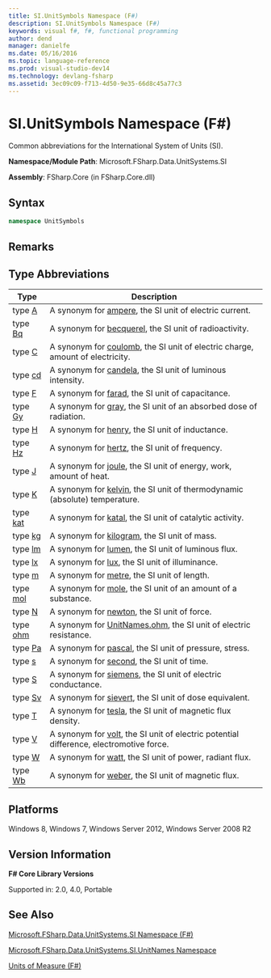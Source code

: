 ```yaml
---
title: SI.UnitSymbols Namespace (F#)
description: SI.UnitSymbols Namespace (F#)
keywords: visual f#, f#, functional programming
author: dend
manager: danielfe
ms.date: 05/16/2016
ms.topic: language-reference
ms.prod: visual-studio-dev14
ms.technology: devlang-fsharp
ms.assetid: 3ec09c09-f713-4d50-9e35-66d8c45a77c3 
---
```


# SI.UnitSymbols Namespace (F#)

Common abbreviations for the International System of Units (SI).

**Namespace/Module Path**: Microsoft.FSharp.Data.UnitSystems.SI

**Assembly**: FSharp.Core (in FSharp.Core.dll)


## Syntax

```fsharp
namespace UnitSymbols
```

## Remarks

## Type Abbreviations


|Type|Description|
|----|-----------|
|type [A](https://msdn.microsoft.com/library/b8f15f37-9761-4e54-ac02-b31c0794d44a)|A synonym for [ampere](https://msdn.microsoft.com/library/831db12b-b3a0-4faa-8378-458e685c5b5c), the SI unit of electric current.|
|type [Bq](https://msdn.microsoft.com/library/a7d1777d-966d-46b2-9ad6-6099e907b246)|A synonym for [becquerel](https://msdn.microsoft.com/library/f6e0b4d8-f28a-46df-a772-93ed0a6ac888), the SI unit of radioactivity.|
|type [C](https://msdn.microsoft.com/library/2416ceb4-d6fd-4fec-9c05-dca1d46243fd)|A synonym for [coulomb](https://msdn.microsoft.com/library/2460fe78-24c9-4054-ae76-b96b04e33ba2), the SI unit of electric charge, amount of electricity.|
|type [cd](https://msdn.microsoft.com/library/d6221ddd-1ae9-47d4-8277-ecfe6490c7d7)|A synonym for [candela](https://msdn.microsoft.com/library/2202fa6a-766f-4942-9036-74e3026938d6), the SI unit of luminous intensity.|
|type [F](https://msdn.microsoft.com/library/77d03b27-b7f2-449b-aa01-4e4b9cb71ed1)|A synonym for [farad](https://msdn.microsoft.com/library/9e7869d7-7669-4ed1-999d-c1b58695c5dd), the SI unit of capacitance.|
|type [Gy](https://msdn.microsoft.com/library/27f8e43e-6023-4d15-93b9-4bdadfd8529b)|A synonym for [gray](https://msdn.microsoft.com/library/f25d1878-3275-4ab6-8ac8-f65bf36c7975), the SI unit of an absorbed dose of radiation.|
|type [H](https://msdn.microsoft.com/library/ff9f5a0e-04f2-4a97-ab15-ac614ae8ae5f)|A synonym for [henry](https://msdn.microsoft.com/library/f3a65b1a-6949-4ae7-bdf5-fded7558dcf6), the SI unit of inductance.|
|type [Hz](https://msdn.microsoft.com/library/9242c283-90da-4797-888d-5e10b045a8c9)|A synonym for [hertz](https://msdn.microsoft.com/library/59fa8c8e-1800-4663-9d17-34eb2af7311b), the SI unit of frequency.|
|type [J](https://msdn.microsoft.com/library/2a7fff8b-6d2a-48f1-95ab-376f08718bb9)|A synonym for [joule](https://msdn.microsoft.com/library/1a12eb97-2c0d-490d-a8f7-f2e19bbf2e3c), the SI unit of energy, work, amount of heat.|
|type [K](https://msdn.microsoft.com/library/86069195-87c9-4250-9064-e1d5f62fe8f9)|A synonym for [kelvin](https://msdn.microsoft.com/library/3817bf1a-b7a2-4006-bc0c-025d678e6b2c), the SI unit of thermodynamic (absolute) temperature.|
|type [kat](https://msdn.microsoft.com/library/0830faa4-eed9-4070-b90a-b7be30d5ec2e)|A synonym for [katal](https://msdn.microsoft.com/library/aa461c01-c642-4143-82df-e21fcd7305ab), the SI unit of catalytic activity.|
|type [kg](https://msdn.microsoft.com/library/954c017d-f4c6-4bb2-997d-0ef1d6c8405d)|A synonym for [kilogram](https://msdn.microsoft.com/library/cedabb88-38e8-483a-8322-98f035d282a5), the SI unit of mass.|
|type [lm](https://msdn.microsoft.com/library/d8eecfde-48c2-40a2-9c40-649d9a4ab3eb)|A synonym for [lumen](https://msdn.microsoft.com/library/0a63fc1b-d3f1-4edf-95fb-9ddbd63f0fa0), the SI unit of luminous flux.|
|type [lx](https://msdn.microsoft.com/library/d4bca8b6-63d5-46ba-9176-ee7739c2234a)|A synonym for [lux](https://msdn.microsoft.com/library/74224def-1eea-4f1f-8f8b-6a1d5aa45035), the SI unit of illuminance.|
|type [m](https://msdn.microsoft.com/library/964afe1f-446b-4bfb-b70e-df4be49b89cd)|A synonym for [metre](https://msdn.microsoft.com/library/1d6c9197-2bda-49fb-b3c2-2f27af3ef010), the SI unit of length.|
|type [mol](https://msdn.microsoft.com/library/b31a4481-a082-42ac-99b1-350bd18ae753)|A synonym for [mole](https://msdn.microsoft.com/library/e00829bd-cdda-4f54-9c8a-18cb067ba9dd), the SI unit of an amount of a substance.|
|type [N](https://msdn.microsoft.com/library/5e432a9b-b845-415e-914d-91ec2f1d4e81)|A synonym for [newton](https://msdn.microsoft.com/library/f8c0f1b5-58b3-4c7c-904e-26862dc1292f), the SI unit of force.|
|type [ohm](https://msdn.microsoft.com/library/f890a349-6784-43a6-b05f-3c3b767359dd)|A synonym for [UnitNames.ohm](https://msdn.microsoft.com/library/d24ad21f-5ad3-4f80-9392-a6b48548561d), the SI unit of electric resistance.|
|type [Pa](https://msdn.microsoft.com/library/cbf94781-24e1-4fd9-8f00-2393bf9953bf)|A synonym for [pascal](https://msdn.microsoft.com/library/3ebe2f0c-cba3-4d61-ae7e-c2c3063fc9b2), the SI unit of pressure, stress.|
|type [s](https://msdn.microsoft.com/library/e7c9be62-62ac-43f8-8310-01004c127c23)|A synonym for [second](https://msdn.microsoft.com/library/b6ceda81-7b8f-4842-bef0-a4269b44c536), the SI unit of time.|
|type [S](https://msdn.microsoft.com/library/e45bab1d-ce8f-4cfc-94e7-e842a4b4b445)|A synonym for [siemens](https://msdn.microsoft.com/library/a0ec9042-2dee-4de3-b83c-bf14e69648b1), the SI unit of electric conductance.|
|type [Sv](https://msdn.microsoft.com/library/5ef2c2d9-9259-4670-9aae-5b52f5b02a9b)|A synonym for [sievert](https://msdn.microsoft.com/library/4a8ae081-c0b9-4d43-a4bf-f68141a427e7), the SI unit of dose equivalent.|
|type [T](https://msdn.microsoft.com/library/aca00093-4f36-4f0d-bb9c-8f5b37a10e6e)|A synonym for [tesla](https://msdn.microsoft.com/library/f8feb14a-b488-439c-b565-7f2e46e645df), the SI unit of magnetic flux density.|
|type [V](https://msdn.microsoft.com/library/3b0b4d68-bb24-4300-a1b0-7559668b8daa)|A synonym for [volt](https://msdn.microsoft.com/library/8bd87a74-e517-43c6-814c-cc4c65c46db0), the SI unit of electric potential difference, electromotive force.|
|type [W](https://msdn.microsoft.com/library/d722595b-8745-4904-a921-6db543f30ef2)|A synonym for [watt](https://msdn.microsoft.com/library/d94da070-cea6-445c-9e24-77a41f367946), the SI unit of power, radiant flux.|
|type [Wb](https://msdn.microsoft.com/library/88f9b9c5-35b8-4b8b-bed9-6ae5582771ab)|A synonym for [weber](https://msdn.microsoft.com/library/cb830369-f0d0-459b-8a7c-297151bdba96), the SI unit of magnetic flux.|

## Platforms
Windows 8, Windows 7, Windows Server 2012, Windows Server 2008 R2


## Version Information
**F# Core Library Versions**

Supported in: 2.0, 4.0, Portable


## See Also
[Microsoft.FSharp.Data.UnitSystems.SI Namespace &#40;F&#35;&#41;](Microsoft.FSharp.Data.UnitSystems.SI-Namespace-%5BFSharp%5D.md)

[Microsoft.FSharp.Data.UnitSystems.SI.UnitNames Namespace](https://msdn.microsoft.com/library/3cb43485-11f5-4aa7-a779-558f19d4013b)

[Units of Measure &#40;F&#35;&#41;](Units-of-Measure-%5BFSharp%5D.md)